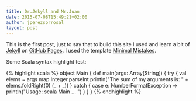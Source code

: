 ```yaml
---
title: Dr.Jekyll and Mr.Juan
date: 2015-07-08T15:49:21+02:00
author: jperezsorrosal
layout: post
---
```

This is the first post, just to say that to build this site I used and learn a bit of [Jekyll](http://jekyllrb.com/) on [GitHub Pages](https://pages.github.com).
I used the template [Minimal Mistakes](http://mmistakes.github.io/minimal-mistakes/).

Some Scala syntax highlight test:

{% highlight scala %}
object Main {
  def main(args: Array[String]) {
    try {
      val elems = args map Integer.parseInt
      println("The sum of my arguments is: " + elems.foldRight(0) (_ + _))
    } catch {
      case e: NumberFormatException => 
        println("Usage: scala Main <n1> <n2> ... ")
    }
  }
}
{% endhighlight %}

